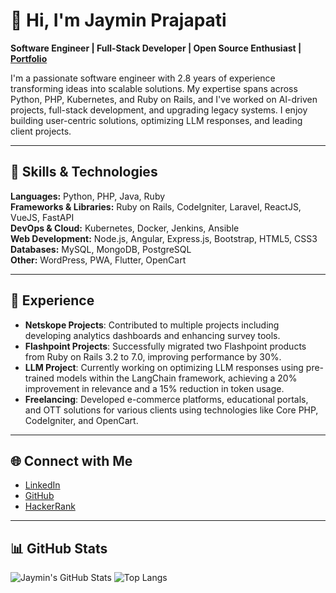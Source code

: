 # 👋 Hi, I'm Jaymin Prajapati

**Software Engineer | Full-Stack Developer | Open Source Enthusiast | [Portfolio](https://github.com/Jsprajapati/Project-Portfolio)**

I'm a passionate software engineer with 2.8 years of experience transforming ideas into scalable solutions. My expertise spans across Python, PHP, Kubernetes, and Ruby on Rails, and I've worked on AI-driven projects, full-stack development, and upgrading legacy systems. I enjoy building user-centric solutions, optimizing LLM responses, and leading client projects.

---

## 🚀 Skills & Technologies

**Languages:** Python, PHP, Java, Ruby  
**Frameworks & Libraries:** Ruby on Rails, CodeIgniter, Laravel, ReactJS, VueJS, FastAPI  
**DevOps & Cloud:** Kubernetes, Docker, Jenkins, Ansible  
**Web Development:** Node.js, Angular, Express.js, Bootstrap, HTML5, CSS3  
**Databases:** MySQL, MongoDB, PostgreSQL  
**Other:** WordPress, PWA, Flutter, OpenCart

---

## 💼 Experience

- **Netskope Projects**: Contributed to multiple projects including developing analytics dashboards and enhancing survey tools. 
- **Flashpoint Projects**: Successfully migrated two Flashpoint products from Ruby on Rails 3.2 to 7.0, improving performance by 30%.
- **LLM Project**: Currently working on optimizing LLM responses using pre-trained models within the LangChain framework, achieving a 20% improvement in relevance and a 15% reduction in token usage.
- **Freelancing**: Developed e-commerce platforms, educational portals, and OTT solutions for various clients using technologies like Core PHP, CodeIgniter, and OpenCart.

---


## 🌐 Connect with Me

- [LinkedIn](https://www.linkedin.com/in/jayminsprajapati)
- [GitHub](https://github.com/Jsprajapati)
- [HackerRank](https://www.hackerrank.com/jayminprajapati)

---

## 📊 GitHub Stats

![Jaymin's GitHub Stats](https://github-readme-stats.vercel.app/api?username=Jsprajapati&show_icons=true&theme=radical)
![Top Langs](https://github-readme-stats.vercel.app/api/top-langs/?username=Jsprajapati&layout=compact&theme=radical)
